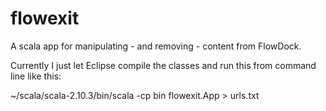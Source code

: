 flowexit
========

A scala app for manipulating - and removing - content from FlowDock.

Currently I just let Eclipse compile the classes and 
run this from command line like this:

~/scala/scala-2.10.3/bin/scala -cp bin flowexit.App <email> <password> <org> <flow> > urls.txt
